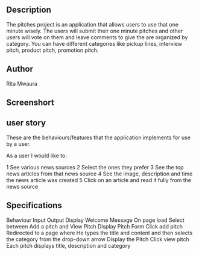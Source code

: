 ## Description
The pitches project is an application that allows users to use that one minute wisely. The users will submit their one minute pitches and other users will vote on them and leave comments to give the are organized by category. You can have different categories like pickup lines, interview pitch, product pitch, promotion pitch.
## Author
Rita Mwaura
## Screenshort

## user story
These are the behaviours/features that the application implements for use by a user.

As a user I would like to:

1 See various news sources
2 Select the ones they prefer
3 See the top news articles from that news source
4 See the image, description and time the news article was created
5 Click on an article and read it fully from the news source

## Specifications
Behaviour	Input	Output
Display Welcome Message	On page load	Select between Add a pitch and View Pitch
Display Pitch Form	Click add pitch	Redirected to a page where He types the title and content and then selects the category from the drop-down arrow
Display the Pitch	Click view pitch	Each pitch displays title, description and category